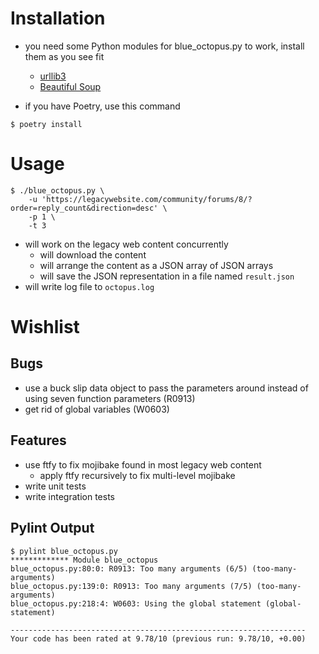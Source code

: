 # Installation

* you need some Python modules for blue_octopus.py to work, install them as you see fit
    - [urllib3](https://pypi.org/project/urllib3/)
    - [Beautiful Soup](https://pypi.org/project/beautifulsoup4/)

* if you have Poetry, use this command
```
$ poetry install
```

# Usage

```
$ ./blue_octopus.py \
    -u 'https://legacywebsite.com/community/forums/8/?order=reply_count&direction=desc' \
    -p 1 \
    -t 3
```

* will work on the legacy web content concurrently
    * will download the content
    * will arrange the content as a JSON array of JSON arrays
    * will save the JSON representation in a file named `result.json`
* will write log file to `octopus.log`

# Wishlist

## Bugs
* use a buck slip data object to pass the parameters around instead of using seven function parameters (R0913)
* get rid of global variables (W0603)

## Features
* use ftfy to fix mojibake found in most legacy web content
    * apply ftfy recursively to fix multi-level mojibake
* write unit tests
* write integration tests

## Pylint Output
```
$ pylint blue_octopus.py                                                                                                         
************* Module blue_octopus
blue_octopus.py:80:0: R0913: Too many arguments (6/5) (too-many-arguments)
blue_octopus.py:139:0: R0913: Too many arguments (7/5) (too-many-arguments)
blue_octopus.py:218:4: W0603: Using the global statement (global-statement)

------------------------------------------------------------------
Your code has been rated at 9.78/10 (previous run: 9.78/10, +0.00)
```
